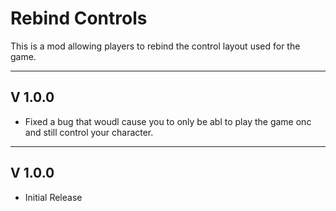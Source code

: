 # Rebind Controls

This is a mod allowing players to rebind the control layout used for the game.


----
## V 1.0.0

- Fixed a bug that woudl cause you to only be abl to play the game onc and still control your character.

----
## V 1.0.0

- Initial Release